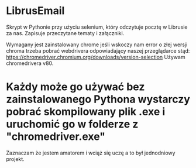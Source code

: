 # LibrusEmail
Skrypt w Pythonie przy użyciu selenium, który odczytuje pocztę w Librusie za nas. Zapisuje przeczytane tematy i załączniki.

Wymagany jest zainstalowany chrome jeśli wskoczy nam error o złej wersji chroma trzeba pobrać webdrivera odpowiadający naszej przeglądarce stąd: https://chromedriver.chromium.org/downloads/version-selection
Używam chromedrivera v80.

# Każdy może go używać bez zainstalowanego Pythona wystarczy pobrać skompilowany plik .exe i uruchomić go w folderze z "chromedriver.exe"

Zaznaczam że jestem amatorem i wciąż się uczę a to był jednodniowy projekt.

